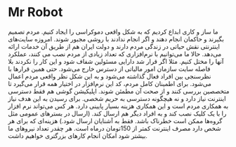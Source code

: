 # Mr Robot
ما ساز و کاری ابداع کردیم که به شکل واقعی دموکراسی را ایجاد کنیم. مردم تصمیم بگیرند و حاکمان انجام دهند و اگر انجام ندادند با روشی مجبور شوند.
امروزه سایت‌های اینترنتی نقش حیاتی در زندگی مردم دارند و دولت ایران هم از طریق آن خدمات ارائه می‌دهد. حالا ما می‌توانیم با نرم‌افزاری که تعداد زیادی از مردم نصب می کنند، عملکرد آنها را مختل کنیم. مثلا اگر قرار شد دارایی مسئولین شفاف شود و این کار را نکردند بلا فاصله سایت سازمان امور مالیاتی از دسترس خارج می‌شود.
حتی همین قرارها با نظرسنجی بین افراد فعال گذاشته می‌شود و به این شکل نظر واقعی مردم اعمال می‌شود.
برای اطمینان کامل مردم، کد این نرم‌افزار در اختیار همه قرار می‌گیرد تا متخصصین بررسی کنند و از صحت آن مطمئن شوند. اپلیکیشن گوشی هم فقط دسترسی اینترنت نیاز دارد و نه هیچگونه دسترسی به حریم شخصی.
برای رسیدن به این هدف نیاز به همکاری مردم است و این همکاری هزینه بسیار پایینی دارد. هر کس می‌تواند نرم افزار را با یک کلیک نصب کند و به افراد دیگر هم ارسال کند. (ارسال در بسترهای عمومی مثل گروه‌ها ممکن است خطرناک باشد. فقط به آشنایان ارسال شود.) هزینه‌ای که برای هر شخص دارد مصرف اینترنت کمتر از 150تومان درماه است. هر چقدر تعداد نیروهای ما بیشتر شود امکان انجام کارهای بزرگتری خواهیم داشت.
